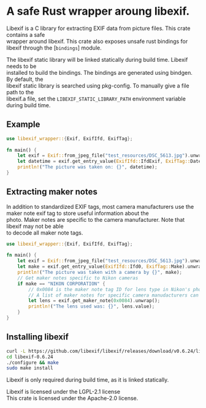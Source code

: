 # A safe Rust wrapper aroung libexif.  

Libexif is a C library for extracting EXIF data from picture files. This crate contains a safe  
wrapper around libexif. This crate also exposes unsafe rust bindings for libexif through the [`bindings`] module.  
  
The libexif static library will be linked statically during build time. Libexif needs to be  
installed to build the bindings. The bindings are generated using bindgen. By default, the  
libexif static library is searched using pkg-config. To manually give a file path to the  
libexif.a file, set the `LIBEXIF_STATIC_LIBRARY_PATH` environment variable during build time.  
  
## Example  
```rust  
use libexif_wrapper::{Exif, ExifIfd, ExifTag};  
  
fn main() {  
    let exif = Exif::from_jpeg_file("test_resources/DSC_5613.jpg").unwrap();  
    let datetime = exif.get_entry_value(ExifIfd::IfdExif, ExifTag::DateTimeOriginal).unwrap();  
    println!("The picture was taken on: {}", datetime);  
}  
```  
  
## Extracting maker notes  
In addition to standardized EXIF tags, most camera manufacturers use the maker note exif tag to store useful information about the  
photo. Maker notes are specific to the camera manufacturer. Note that libexif may not be able  
to decode all maker note tags.  
```rust  
use libexif_wrapper::{Exif, ExifIfd, ExifTag};  
  
fn main() {  
    let exif = Exif::from_jpeg_file("test_resources/DSC_5613.jpg").unwrap();  
    let make = exif.get_entry_value(ExifIfd::Ifd0, ExifTag::Make).unwrap();  
    println!("The picture was taken with a camera by {}", make);  
    // Get maker notes specific to Nikon cameras  
    if make == "NIKON CORPORATION" {  
        // 0x0084 is the maker note tag ID for lens type in Nikon's photos.  
        // A list of maker notes for specific camera manudacturers can be found at https://exiftool.org/TagNames/index.html  
        let lens = exif.get_maker_note(0x0084).unwrap();  
        println!("The lens used was: {}", lens.value);  
    }  
}  
```  
  
## Installing libexif  
```bash  
curl -L https://github.com/libexif/libexif/releases/download/v0.6.24/libexif-0.6.24.tar.bz2 | tar -jsx  
cd libexif-0.6.24  
./configure && make  
sudo make install  
```
  
Libexif is only required during build time, as it is linked statically.  
  
Libexif is licensed under the LGPL-2.1 license  
This crate is licensed under the Apache-2.0 license.  
